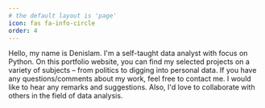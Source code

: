 ```yaml
---
# the default layout is 'page'
icon: fas fa-info-circle
order: 4
---
```


<!-- > Add Markdown syntax content to file `_tabs/about.md`{: .filepath } and it will show up on this page.
{: .prompt-tip } -->
Hello, my name is Denislam. I'm a self-taught data analyst with focus on Python. On this portfolio website, you can find my selected projects on a variety of subjects – from politics to digging into personal data. If you have any questions/comments about my work, feel free to contact me. I would like to hear any remarks and suggestions. Also, I'd love to collaborate with others in the field of data analysis.